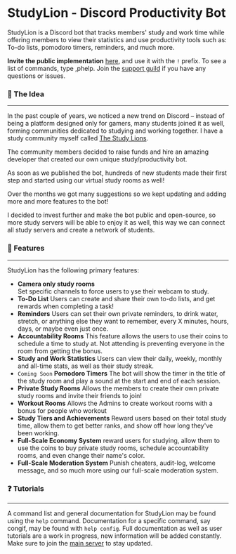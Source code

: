 # StudyLion - Discord Productivity Bot
StudyLion is a Discord bot that tracks members' study and work time while offering members to view their statistics and use productivity tools such as: To-do lists, pomodoro timers, reminders, and much more. 

**Invite the public implementation** [here](https://discord.studylions.com/invite "here"), and use it with the `!` prefix. To see a list of commands, type ,phelp. 
Join the [support guild](https://discord.gg/studylions "support guild") if you have any questions or issues.

### 🧠 The Idea
------------
In the past couple of years, we noticed a new trend on Discord – instead of being a platform designed only for gamers, many students joined it as well, forming communities dedicated to studying and working together.
I have a study community myself called [The Study Lions](http://discord.gg/studylions "The Study Lions"). 

The community members decided to raise funds and hire an amazing developer that created our own unique study/productivity bot. 

As soon as we published the bot, hundreds of new students made their first step and started using our virtual study rooms as well!

Over the months we got many suggestions so we kept updating and adding more and more features to the bot!

I decided to invest further and make the bot public and open-source, so more study servers will be able to enjoy it as well, this way we can connect all study servers and create a network of students.

### 📙 Features
------------
StudyLion has the following primary features:
- **Camera only study rooms**  
Set specific channels to force users to yse their webcam to study. 
- **To-Do List**
Users can create and share their own to-do lists, and get rewards when completing a task!
-  **Reminders**
Users can set their own private reminders, to drink water, stretch, or anything else they want to remember, every X minutes, hours, days, or maybe even just once.
- **Accountability Rooms**
This feature allows the users to use their coins to schedule a time to study at.
Not attending is preventing everyone in the room from getting the bonus.
- **Study and Work Statistics**
Users can view their daily, weekly, monthly and all-time stats, as well as their study streak.
- `Coming Soon` **Pomodoro Timers**
The bot will show the timer in the title of the study room and play a sound at the start and end of each session.
- **Private Study Rooms** 
Allows the members to create their own private study rooms and invite their friends to join!
- **Workout Rooms**
Allows the Admins to create workout rooms with a bonus for people who workout 
- **Study Tiers and Achievements**
Reward users based on their total study time, allow them to get better ranks, and show off how long they've been working.
- **Full-Scale Economy System**
reward users for studying, allow them to use the coins to buy private study rooms, schedule accountability rooms, and even change their name's color.
- **Full-Scale Moderation System**
Punish cheaters, audit-log, welcome message, and so much more using our full-scale moderation system.


### ❓ Tutorials
------------
A command list and general documentation for StudyLion may be found using the `help` command. Documentation for a specific command, say congif, may be found with `help config`. Full documentation as well as user tutorials are a work in progress, new information will be added constantly.
Make sure to join the [main server](http://discord.gg/studylions "main server") to stay updated.

